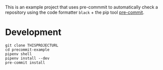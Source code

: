 This is an example project that uses pre-commmit to automatically check a
repository using the code formatter `black` + the pip tool
[pre-commit](https://pre-commit.com/).

# Development

```
git clone THISPROJECTURL
cd precommit-example
pipenv shell
pipenv install --dev
pre-commit install
```
